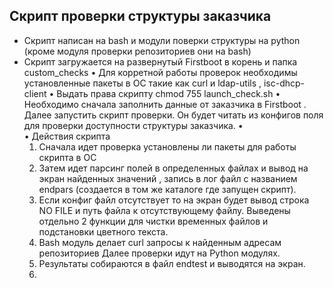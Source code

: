 ## Скрипт проверки структуры заказчика

- Скрипт написан на bash и модули поверки структуры на python (кроме модуля проверки репозиториев они на bash)
 - Скрипт загружается на развернутый Firstboot в корень и папка custom_checks
	•	Для корретной работы проверок необходимы установленные пакеты в ОС такие как curl  и ldap-utils , isc-dhcp-client
	•	Выдать права скрипту chmod 755 launch_check.sh
	•	Необходимо сначала заполнить данные от заказчика в Firstboot . Далее запустить скрипт проверки. Он будет читать из конфигов поля для проверки доступности структуры заказчика.
	•	
	•	Действия скрипта
	1.	Сначала идет проверка установлены ли пакеты для работы скрипта в ОС
	2.	Затем идет парсинг полей в определенных файлах и вывод на экран найденных значений , запись в лог файл с названием endpars (создается в том же каталоге где запущен скрипт). 
	3.	Если конфиг файл отсутствует то на экран будет вывод строка NO FILE и путь файла к отсутствующему файлу. Выведены отдельно 2 функции для чистки временных файлов и подстановки цветного текста.
	4.	Bash модуль делает сurl запросы к найденным адресам репозиториев Далее проверки идут на Python модулях. 
	5.	Результаты собираются в файл endtest и выводятся на экран.
	6.	
